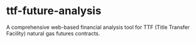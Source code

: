 # ttf-future-analysis
A comprehensive web-based financial analysis tool for TTF (Title Transfer Facility) natural gas futures contracts. 
